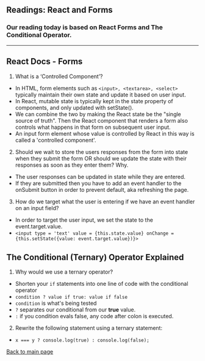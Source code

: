## Readings: React and Forms

### Our reading today is based on React Forms and The Conditional Operator. 
---

## React Docs - Forms
1. What is a ‘Controlled Component’?
- In HTML, form elements such as `<input>, <textarea>, <select>` typically maintain their own state and update it based on user input. 
- In React, mutable state is typically kept in the state property of components, and only updated with setState().
- We can combine the two by making the React state be the "single source of truth". Then the React component that renders a form also controls what happens in that form on subsequent user input. 
- An input form element whose value is controlled by React in this way is called a 'controlled component'.

2. Should we wait to store the users responses from the form into state when they submit the form OR should we update the state with their responses as soon as they enter them? Why.
- The user responses can be updated in state while they are entered. 
- If they are submitted then you have to add an event handler to the onSubmit button in order to prevent default, aka refreshing the page. 

3. How do we target what the user is entering if we have an event handler on an input field?
- In order to target the user input, we set the state to the event.target.value. 
- `<input type = 'text' value = {this.state.value} onChange = {this.setState({value: event.target.value})}>`

## The Conditional (Ternary) Operator Explained

1. Why would we use a ternary operator?
- Shorten your `if` statements into one line of code with the conditional operator 
- `condition ? value if true: value if false`
- `condition` is what's being tested
- `?` separates our conditional from our **true** value. 
- `:` if you condition evals false, any code after colon is executed. 

2. Rewrite the following statement using a ternary statement:
- `x === y ? console.log(true) : console.log(false);`

[Back to main page](README.md)